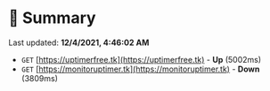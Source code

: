 # 📖 Summary
Last updated: **12/4/2021, 4:46:02 AM**

- `GET` [https://uptimerfree.tk](https://uptimerfree.tk) - **Up** (5002ms)
- `GET` [https://monitoruptimer.tk](https://monitoruptimer.tk) - **Down** (3809ms)

